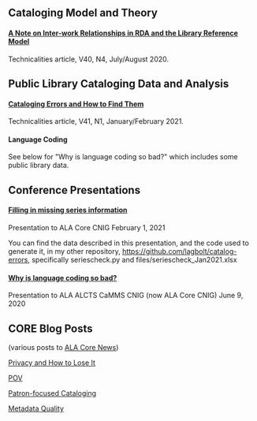 ## Cataloging Model and Theory

#### [A Note on Inter-work Relationships in RDA and the Library Reference Model](https://github.com/lagbolt/library/blob/main/Technicalities%20V40%20N4%20JulyAugust2020%20Inter-work%20Relationships%20in%20RDA%20and%20the%20LRM.pdf)

Technicalities article, V40, N4, July/August 2020.

## Public Library Cataloging Data and Analysis

#### [Cataloging Errors and How to Find Them](https://github.com/lagbolt/library/blob/main/Technicalities%20V41%20N1%20JanFeb21%20Cataloging%20Errors%20and%20How%20to%20Find%20Them.pdf)

Technicalities article, V41, N1, January/February 2021.

#### Language Coding

See below for "Why is language coding so bad?" which includes some public library data.

## Conference Presentations

#### [Filling in missing series information](https://github.com/lagbolt/library/blob/main/Filling%20in%20missing%20series%20information.pptx)

Presentation to ALA Core CNIG February 1, 2021

You can find the data described in this presentation, and the code used to generate it, in my other repository, https://github.com/lagbolt/catalog-errors, specifically seriescheck.py and files/seriescheck_Jan2021.xlsx

#### [Why is language coding so bad?](https://github.com/lagbolt/library/blob/main/Why%20is%20Language%20Coding%20So%20Bad.pptx)

Presentation to ALA ALCTS CaMMS CNIG (now ALA Core CNIG) June 9, 2020

## CORE Blog Posts

(various posts to [ALA Core News](https://alacorenews.org/))

[Privacy and How to Lose It](https://github.com/lagbolt/library/blob/main/Privacy%20and%20How%20to%20Lose%20It.docx)

[POV](https://github.com/lagbolt/library/blob/main/POV.docx)

[Patron-focused Cataloging](https://github.com/lagbolt/library/blob/main/Patron-focused%20cataloging.docx)

[Metadata Quality](https://github.com/lagbolt/library/blob/main/Metadata%20Quality.docx)

